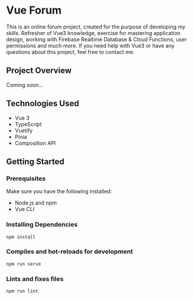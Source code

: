 # Vue Forum

This is an online forum project, created for the purpose of developing my skills. Refresher of Vue3 knowledge, exercise for mastering application design, working with Firebase Realtime Database & Cloud Functions, user permissions and much more. If you need help with Vue3 or have any questions about this project, feel free to contact me.

## Project Overview

Coming soon...

## Technologies Used

- Vue 3
- TypeScript
- Vuetify
- Pinia
- Composition API

## Getting Started

### Prerequisites

Make sure you have the following installed:

- Node.js and npm
- Vue CLI

### Installing Dependencies

```
npm install
```

### Compiles and hot-reloads for development

```
npm run serve
```

### Lints and fixes files

```
npm run lint
```